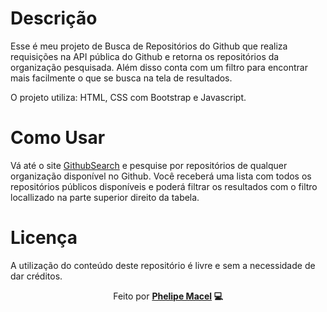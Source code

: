 # Descrição

Esse é meu projeto de Busca de Repositórios do Github que realiza requisições na API pública do Github e retorna os repositórios da organização pesquisada. 
Além disso conta com um filtro para encontrar mais facilmente o que se busca na tela de resultados. 

O projeto utiliza: HTML, CSS com Bootstrap e Javascript.


# Como Usar

Vá até o site <a href= "https://lipefsa.github.io/GithubSearch/"> GithubSearch</a> e pesquise por repositórios de qualquer organização disponível no Github. Você receberá uma lista com todos os repositórios públicos disponíveis e poderá filtrar os resultados com o filtro locallizado na parte superior direito da tabela.

# Licença

A utilização do conteúdo deste repositório é livre e sem a necessidade de dar créditos.


<p align="center"> Feito por <strong><a href="https://www.linkedin.com/in/phelipe-macel/">Phelipe Macel</a> 💻 </strong> </p>

